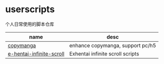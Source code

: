 # userscripts

个人日常使用的脚本仓库

| name                                                           | desc                             |
| -------------------------------------------------------------- | -------------------------------- |
| [copymanga](/packages/copymanga)                               | enhance copymanga, support pc/h5 |
| [e-hentai-infinite-scroll](/packages/e-hentai-infinite-scroll) | Exhentai infinite scroll scripts |
